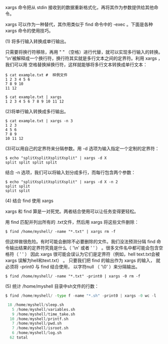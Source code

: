 xargs 命令把从 stdin 接收到的数据重新格式化，再将其作为参数提供给其他命令。

xargs 可以作为一种替代，其作用类似于 find 命令中的  -exec 。下面是各种 xargs 命令的使用技巧。

\(1\) 将多行输入转换成单行输出。

只需要将换行符移除，再用 " " （空格）进行代替，就可以实现多行输入的转换。 '\n'被解释成一个换行符，换行符其实就是多行文本之间的定界符。利用 xargs ，我们可以用 空格替换掉换行符，这样就能够将多行文本转换成单行文本：

```
$ cat example.txt #  样例文件
1 2 3 4 5 6
7 8 9 10
11 12

$ cat example.txt | xargs
1 2 3 4 5 6 7 8 9 10 11 12
```

\(2\)将单行输入转换成多行输出。

```
$ cat example.txt | xargs -n 3
1 2 3
4 5 6
7 8 9
10 11 12
```

\(3\)可以用自己的定界符来分隔参数。用 -d 选项为输入指定一个定制的定界符：

```
$ echo "splitXsplitXsplitXsplit" | xargs -d X
split split split split
```

结合 -n 选项，我们可以将输入划分成多行，而每行包含两个参数：

```
$ echo "splitXsplitXsplitXsplit" | xargs -d X -n 2
split split
split split
```

\(4\) 结合 find 使用 xargs

xargs 和 find 算是一对死党。两者结合使用可以让任务变得更轻松。

用 find 匹配并列出所有的 .txt文件，然后用 xargs 将这些文件删除：

```
$ find /home/myshell/ -name "*.txt" | xargs rm -f
```

但这样做很危险。有时可能会删除不必要删除的文件。我们没法预测分隔 find 命令输出结果的定界符究竟是什么（ '\n' 或者 ' ' ） 。很多文件名中都可能会包含空格符（ ' ' ） 因此 xargs 很可能会误认为它们是定界符（例如，hell text.txt会被 xargs 误解为hell和text.txt） 。 只要我们把 find 的输出作为 xargs 的输入， 就必须将  -print0 与 find 结合使用， 以字符null （ '\0' ）来分隔输出。

```
$ find /home/myshell/ -name "*.txt" -print0 | xargs -0 rm -f
```

\(5\) 统计 /home/myshell 目录中sh文件的行数：

```py
$ find /home/myshell/ -type f -name "*.sh" -print0 | xargs -0 wc -l

 18 /home/myshell/sleep.sh
   5 /home/myshell/variables.sh
   9 /home/myshell/time_take.sh
  10 /home/myshell/printf.sh
   7 /home/myshell/pwd.sh
   7 /home/myshell/isroot.sh
   6 /home/myshell/log.sh
  62 total
```




